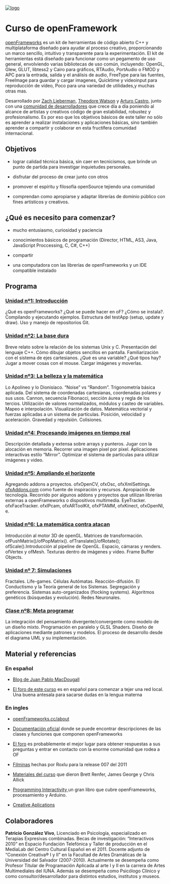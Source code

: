 [![logo](http://www.patriciogonzalezvivo.com/images/tutoriales/oF-workshop.jpg)](http://www.patriciogonzalezvivo.com)

# Curso de openFramework

[openFrameworks](http://www.openframeworks.cc/) es un kit de herramientas de código abierto C++  y multiplataforma diseñado para ayudar al proceso creativo, proporcionando un marco sencillo, intuitivo  y transparente para la experimentación. El kit de herramientas está diseñado para funcionar como un pegamento de uso general, envolviendo varias bibliotecas de uso común, incluyendo: OpenGL, Glew, GLUT, libtess2 y Cairo para gráficos, RTAudio, PortAudio o FMOD y APC para la entrada, salida y el análisis de audio, FreeType para las fuentes, FreeImage para guardar y cargar imagenes, Quicktime y videoinput para reproducción de vídeo, Poco para una variedad de utilidades,y muchas otras mas.

Desarrollado por [Zach Lieberman](http://thesystemis.com/), [Theodore Watson](http://muonics.net/) y [Arturo Castro](http://arturocastro.net/), junto con una [comunidad de desarrolladores](http://www.openframeworks.cc/community/) que crece día a día poniendo al alcance de artistas y creativos código de gran estabilidad, robustez y profesionalismo. Es por eso que los objetivos básicos de este taller no sólo es aprender a realizar instalaciones y aplicaciones básicas, sino también aprender a compartir y colaborar en esta fructífera comunidad internacional. 


## Objetivos

- lograr calidad técnica básica, sin caer en tecnicismos, que brinde un punto de partida para investigar inquietudes personales.

- disfrutar del proceso de crear junto con otros

- promover el espíritu y filosofía openSource tejiendo una comunidad

- comprendan como apropiarse y adaptar librerías de dominio público  con fines artísticos y creativos.


## ¿Qué es necesito para comenzar?

- mucho entusiasmo, curiosidad y paciencia

- conocimientos básicos de programación (Director, HTML, AS3, Java, JavaScript Proccessing, C, C#, C++)

- compartir

- una computadora con las librerías de openFrameworks y un IDE compatible instalado


## Programa

### [Unidad nº1: Introducción](https://github.com/patriciogonzalezvivo/cursoOF/blob/master/unidad1/README.md)
¿Qué es openFrameworks? ¿Qué se puede hacer en oF? ¿Cómo se instala?. Compilando y ejecutando ejemplos. Estructura del testApp (setup, update y draw). Uso y manejo de repositorios Git.


### [Unidad nº2: La base dura](https://github.com/patriciogonzalezvivo/cursoOF/blob/master/unidad2/README.md)
Breve relato sobre la relación de los sistemas Unix y C. Presentación del lenguaje C++. Cómo dibujar objetos sencillos en pantalla. Familiarización con el sistema de ejes cartesianos. ¿Qué es una variable? ¿Qué tipos hay? Jugar a mover cosas con el mouse. Cargar imágenes y moverlas. 


### [Unidad nº3: La belleza y la matemática](https://github.com/patriciogonzalezvivo/cursoOF/blob/master/unidad3/README.md)
Lo Apolíneo y lo Dionisíaco. “Noise” vs “Random”. Trigonometría básica aplicada. Del sistema de coordenadas cartesianas, coordenadas polares y sus usos. Cannon, secuencia Fibonacci, sección áurea y regla de los tercios. Utilización de valores normalizados, módulos y casteo de variables. Mapeo e interpolación. Visualización de datos. 
Matemática vectorial y fuerzas aplicadas a un sistema de partículas. Posición, velocidad y aceleración. Gravedad y repulsión. Colisiones.


### [Unidad nº4: Procesando imágenes en tiempo real](https://github.com/patriciogonzalezvivo/cursoOF/blob/master/unidad4/README.md)
Descripción detallada y extensa sobre arrays y punteros. Jugar con la alocación en memoria. Recorrer una imagen pixel por pixel. Aplicaciones interactivas estilo “Mirror”. Optimizar el sistema de partículas para utilizar imágenes y video.

### [Unidad nº5: Ampliando el horizonte](https://github.com/patriciogonzalezvivo/cursoOF/blob/master/unidad5/README.md)
Agregando addons a proyectos. ofxOpenCV, ofxOsc, ofxXmlSettings. [ofxAddons.com](http://www.ofxaddons.com) como fuente de inspiración y recursos. Apropiación de tecnología. Recorrido por algunos addons y proyectos que utilizan librerías externas a openFrameworks o dispositivos multimedia. EyeTracker. ofxFaceTracker. ofxIPcam, ofxARToolKit, ofxPTAMM, ofxKinect, ofxOpenNI, e.


### [Unidad nº6: La matemática contra atacan](https://github.com/patriciogonzalezvivo/cursoOF/tree/master/unidad6)
Introducción al motor 3D de openGL.  Matrices de transformación.  ofPushMatrix()/ofPopMatrix(). ofTranslate()/ofRotate(); ofScale().Introducción al pipeline de OpenGL. Espacio, cámaras y renders. ofVertex y ofMesh. Texturas dentro de imágenes y video. Frame Buffer Objects. 

### [Unidad nº 7: Simulaciones](https://github.com/patriciogonzalezvivo/cursoOF/blob/master/unidad7/README.md)
Fractales. Life-games. Células Autómatas. Reacción-difusión. El Conductismo y la Teoría general de los Sistemas. Segregación y preferencia.  Sistemas auto-organizados (flocking systems). Algoritmos genéticos (búsquedas y evolución). Redes Neuronales.

### [Clase nº8: Meta programar](https://github.com/patriciogonzalezvivo/cursoOF/blob/master/unidad8/README.md)
 La integración del pensamiento divergente/convergente como modelo de un diseño mixto. Programación en paralelo y GLSL Shaders. Diseño de aplicaciones mediante patrones y modelos. El proceso de desarrollo desde el diagrama UML y su implementación.

## Material y referencias

### En español

- [Blog de Juan Pablo MacDougall](http://ofmac.blogspot.com.ar/)

- [El foro de este curso](http://groups.google.com/group/ofTaller) es en español para comenzar a tejer una red local. Una buena antesala para sacarse dudas en la lengua materna

### En ingles

- [openFrameworks.cc/about](http://www.openframeworks.cc/about/)

- [Documentación oficial](http://www.openframeworks.cc/documentation/) donde se puede encontrar descripciones de las clases y funciones que componen openFrameworks

- [El foro](http://forum.openframeworks.cc/) es probablemente el mejor lugar para obtener respuestas a sus preguntas y entrar en contacto con la enorme comunidad que rodea a OF

- [Filminas](http://www.roxlu.com/blog/entry/145/openframeworks-007-presentations) hechas por Roxlu para la release 007 del 2011

- [Materiales del curso](https://github.com/obviousjim/OFIntros) que dieron Brett Renfer, James George y Chris Allick

- [Programming Interactivity ](http://www.amazon.com/Programming-Interactivity-Designers-Processing-Openframeworks/dp/0596154143 ) un gran libro que cubre openFrameworks, procesamiento y Arduino.

- [Creative Aplications](http://www.creativeapplications.net/)


## Colaboradores

**Patricio González Vivo**, Licenciado en Psicología, especializado en Terapias Expresivas combinadas. Becas de investigación: “Interactivos 2010” en Espacio Fundación Telefónica y  Taller de producción en el MediaLab del Centro Cultural Español en el 2011.  Docente adjunto de “Conexión Creativa® I y II” en la Facultad de Artes Dramáticas de la Universidad del Salvador (2007-2010). Actualmente se desempeña como Profesor Titular de Programación Aplicada al arte I y II en la carrera de Artes Multimediales del IUNA. Además se desempeña como Psicólogo Clínico y como consultor/desarrollador para distintos estudios, institutos y museos. 
